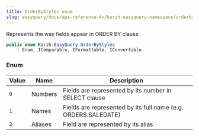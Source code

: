 ```yaml
---
title: OrderByStyles enum
slug: easyquery/docs/api-reference-4x/korzh-easyquery-namespace/orderbystyles-enum
---
```



Represents the way fields appear in ORDER BY clause
```csharp
public enum Korzh.EasyQuery.OrderByStyles
    : Enum, IComparable, IFormattable, IConvertible

```

### Enum

| Value | Name | Description | 
| --- | --- | --- | 
| `0` | Numbers | Fields are represented by its number in SELECT clause | 
| `1` | Names | Fields are represented by its full name (e.g. ORDERS.SALEDATE) | 
| `2` | Aliases | Field are represented by its alias |